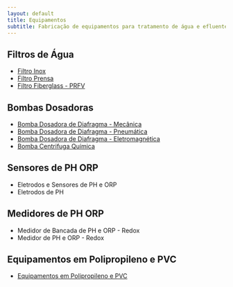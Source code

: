 ```yaml
---
layout: default
title: Equipamentos
subtitle: Fabricação de equipamentos para tratamento de água e efluentes
---
```


## Filtros de Água

- [Filtro Inox](filtro-de-agua-inox.html)
- [Filtro Prensa](filtro-prensa.html)
- [Filtro Fiberglass - PRFV](filtro-de-agua-fiberglass-PRFV.html)

## Bombas Dosadoras


- [Bomba Dosadora de Diafragma - Mecânica](bomba-dosadora-de-diafragma-mecanica.html)
- [Bomba Dosadora de Diafragma - Pneumática](bomba-dosadora-de-diafragma-pneumatica.html)
- [Bomba Dosadora de Diafragma - Eletromagnética](bomba-dosadora-de-diafragma-eletromagnetica.html)
- [Bomba Centrifuga Química](bomba-centrifuga-quimica.html)

## Sensores de PH ORP

- Eletrodos e Sensores de PH e ORP
- Eletrodos de PH

## Medidores de PH ORP

- Medidor de Bancada de PH e ORP - Redox
- Medidor de PH e ORP - Redox

## Equipamentos em Polipropileno e PVC

- [Equipamentos em Polipropileno e PVC](equipamentos-polipropileno.html)
